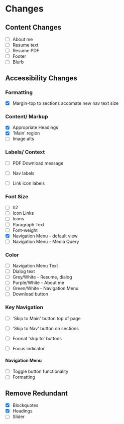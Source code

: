 # Changes

## Content Changes
- [ ] About me
- [ ] Resume text
- [ ] Resume PDF
- [ ] Footer
- [ ] Blurb

## Accessibility Changes

### Formatting
- [x] Margin-top to sections accomate new nav text size

### Content/ Markup
- [x] Appropriate Headings
- [x] 'Main' region
- [ ] Image alts

### Labels/ Context
- [ ] PDF Download message
- [ ] Nav labels
- [ ] Link icon labels


### Font Size
- [ ] h2
- [ ] Icon Links
- [ ] Icons
- [ ] Paragraph Text
- [ ] Font-weight
- [x] Navigation Menu - default view
- [ ] Navigation Menu - Media Query

### Color 
- [ ] Navigation Menu Text
- [ ] Dialog text
- [ ] Grey/White - Resume, dialog
- [ ] Purple/White - About me
- [ ] Green/White - Navigation Menu 
- [ ] Download button

### Key Navigation
- [ ] 'Skip to Main' button top of page
- [ ] 'Skip to Nav' button on sections
- [ ] Format 'skip to' buttons
- [ ] Focus indicator


#### Navigation Menu 
- [ ] Toggle button functionality
- [ ] Formatting

## Remove Redundant
- [x] Blockquotes
- [x] Headings
- [ ] Slider